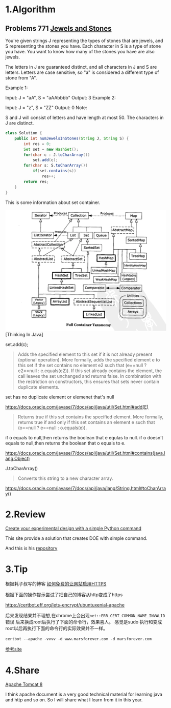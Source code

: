 # 1.Algorithm

## Problems 771 [Jewels and Stones](https://leetcode.com/problems/jewels-and-stones/)

You're given strings J representing the types of stones that are jewels, and S representing the stones you have.  Each character in S is a type of stone you have.  You want to know how many of the stones you have are also jewels.

The letters in J are guaranteed distinct, and all characters in J and S are letters. Letters are case sensitive, so "a" is considered a different type of stone from "A".

Example 1:

Input: J = "aA", S = "aAAbbbb"
Output: 3
Example 2:

Input: J = "z", S = "ZZ"
Output: 0
Note:

S and J will consist of letters and have length at most 50.
The characters in J are distinct.

```java
class Solution {
    public int numJewelsInStones(String J, String S) {
        int res = 0;
        Set set = new HashSet();
        for(char c : J.toCharArray())
            set.add(c);
        for(char s: S.toCharArray())
            if(set.contains(s))
                res++;
        return res;
    }
}
```
This is some information about set container.

![alt text](https://github.com/MarsForever/MarsForever_ARTS/blob/master/image/screenshot_java_set_20180707.png)
[Thinking In Java]

set.add(c);

>Adds the specified element to this set if it is not already present 
(optional operation). More formally, adds the specified element e to this set if the set contains no element e2 such that (e==null ? e2==null : e.equals(e2)). If this set already contains the element, the call leaves the set unchanged and returns false. In combination with the restriction on constructors, this ensures that sets never contain duplicate elements.

set has no duplicate element or elemenet that's null

https://docs.oracle.com/javase/7/docs/api/java/util/Set.html#add(E)

>Returns true if this set contains the specified element. More formally, returns true if and only if this set contains an element e such that (o==null ? e==null : o.equals(e)).

if o equals to null,then returns the boolean that e equlas to null.
if o doesn't equals to null,then returns the boolean that o equals to e.

https://docs.oracle.com/javase/7/docs/api/java/util/Set.html#contains(java.lang.Object)

J.toCharArray()

>Converts this string to a new character array.

https://docs.oracle.com/javase/7/docs/api/java/lang/String.html#toCharArray()

# 2.Review

[Create your experimental design with a simple Python command](https://towardsdatascience.com/design-your-engineering-experiment-plan-with-a-simple-python-command-35a6ba52fa35)

This site provide a solution that creates DOE with simple command.

And this is his [repository](https://github.com/tirthajyoti/Design-of-experiment-Python)

# 3.Tip

根据耗子叔写的博客
[如何免费的让网站启用HTTPS](https://coolshell.cn/articles/18094.html)

根据下面的操作提示尝试了把自己的博客从http变成了https

https://certbot.eff.org/lets-encrypt/ubuntuxenial-apache

后来发现结果并不理想,在chrome上会出现`net::ERR_CERT_COMMON_NAME_INVALID`错误
后来换成root后执行了下面的命令行，效果喜人。
感觉是sudo 执行和变成root以后再执行下面的命令行的实际效果并不一样。

`certbot --apache -vvvv -d www.marsforever.com -d marsforever.com`

[参考site](https://community.letsencrypt.org/t/apache2-vhosts-domain-and-subdomain-certificate-problems/22135/2)

# 4.Share
[Apache Tomcat 8](https://tomcat.apache.org/tomcat-8.5-doc/index.html)

I think apache document is a very good technical material for learning java and http and so on.
So I will share what I learn from it in this year.